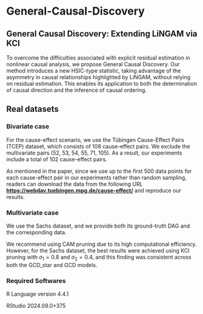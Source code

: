 # General-Causal-Discovery

## General Causal Discovery: Extending LiNGAM via KCI
To overcome the difficulties associated with explicit residual estimation in nonlinear causal analysis, we propose General Causal Discovery. Our method introduces a new HSIC-type statistic, taking advantage of the asymmetry in causal relationships highlighted by LiNGAM, without relying on residual estimation. This enables its application to both the determination of causal direction and the inference of causal ordering.

## Real datasets

### Bivariate case

For the cause-effect scenario, we use the Tübingen Cause-Effect Pairs (TCEP) dataset, which consists of 108 cause-effect pairs. We exclude the multivariate pairs (52, 53, 54, 55, 71, 105). As a result, our experiments include a total of 102 cause-effect pairs.

As mentioned in the paper, since we use up to the first 500 data points for each cause-effect pair in our experiments rather than random sampling, readers can download the data from the following URL **https://webdav.tuebingen.mpg.de/cause-effect/** and reproduce our results.

### Multivariate case

We use the Sachs dataset, and we provide both its ground-truth DAG and the corresponding data.

We recommend using CAM pruning due to its high computational efficiency. However, for the Sachs dataset, the best results were achieved using KCI pruning with $\sigma_1 = 0.8$ and $\sigma_2 = 0.4$, and this finding was consistent across both the GCD_star and GCD models.

### Required Softwares

R Language version 4.4.1

RStudio 2024.09.0+375
